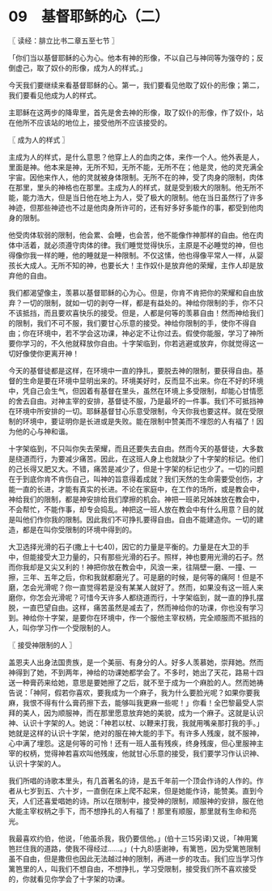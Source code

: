 # 09　基督耶稣的心（二）



〖 读经：腓立比书二章五至七节 〗

「你们当以基督耶稣的心为心。他本有神的形像，不以自己与神同等为强夺的；反倒虚己，取了奴仆的形像，成为人的样式。」

今天我们要继续来看基督耶稣的心。第一，我们要看见他取了奴仆的形像；第二，我们要看见他成为人的样式。

主耶稣在这两步的降卑里，首先是舍去神的形像，取了奴仆的形像，作了奴仆，站在他所不应该站的地位上，接受他所不应该接受的。



〖 成为人的样式 〗

主成为人的样式，是什么意思？他穿上人的血肉之体，来作一个人。他外表是人，里面是神。他本来是神，无所不知，无所不能，无所不在；他是灵，他的灵充满全宇宙。因他来作人，他的灵就被身体限制。无所不在的神，受了肉身的限制，肉体在那里，里头的神格也在那里。主成为人的样式，就是受到极大的限制。他无所不能，能力浩大，但是当日他在地上为人，受了极大的限制。他在当日虽然行了许多神迹，但那些神迹也不过是他肉身所许可的，还有好多好多能作的事，都受到他肉身的限制。

他受肉体软弱的限制，他会累、会睡，也会苦，他不能像作神那样的自由。他在肉体中活着，就必须遵守肉体的律。我们睡觉觉得快乐，主原是不必睡觉的神，但也得像你我一样的睡，他的睡就是一种限制。不仅这愫，他也得像平常人一样，从婴孩长大成人。无所不知的神，也要长大！主作奴仆是放弃他的荣耀，主作人却是放弃他的自由。

我们都渴望像主，羡慕以基督耶稣的心为心。但是，你肯不肯把你的荣耀和自由放弃？一切的限制，就如一切的剥夺一样，都是有益处的。神给你限制的手，你不只不该抵挡，而且要欢喜快乐的接受。但是，人都是何等的羡慕自由！然而神给我们的限制，我们不可不服，我们要甘心乐意的接受。神给你限制的手，使你不得自由；你在环境中，若不学会这功课，神必定不让你过去。假使你能服，学习了神所要你学习的，不久他就释放你自由。十字架临到，你若逃避或放弃，你就觉得这一切好像使你更离开神！

今天的基督徒都是这样，在环境中一直的挣扎，要脱去神的限制，要获得自由。基督的生命是要在环境中显明出来的。环境美好时，反而显不出来。你在不好的环境中，凭自己会生气，但因着有基督在里头，虽然在环境上多受限制，却能心甘情愿的舍去自由。对神主宰的安排，基督徒不服，乃是最坏的一件事。我们不可抵挡神在环境中所安排的一切。耶稣基督甘心乐意受限制，今天你我也要这样。就在受限制的环境中，要证明你是长进或是失败。能在限制中赞美而不埋怨的人有福了！因为他的心与神和谐。

十字架临到，不只叫你失去荣耀，而且还要失去自由。然而今天的基督徒，大多数是绕道而行，为要减少痛苦。因此，在这班人身上也就缺少了十字架的标记。他们的己长得又肥又大。不错，痛苦是减少了，但是十字架的标记也少了。一切的问题在于到底你肯不肯伤自己，叫神的旨意得着成就？我们天然的生命需要受创伤，才能一直的长进，才能有真实的长进。不论在家庭中，在工作的场所，或是教会中，神给我们的限制，都是神安排给我们摩擦的机会。神把一班弟兄姊妹放在教会中，不会帮忙，不能作事，却专会捣乱。神把这一班人放在教会中有什么用意？目的就是叫他们作你我的限制。因此我们不可挣扎要得自由。自由不能建造你。一切的建造，都是在叫你受限制的环境中得到的。

大卫选择光滑的石子(撒上十七40)，因它的力量是平衡的。力量是在大卫的手中，但能接受大卫力量的，只有那些光滑的石子。照样，神也要用光滑的石子。然而你我却是又尖又利的！神把你放在教会中，风浪一来，往隔壁一磨、一撞、一擦，三年、五年之后，你和我就都磨光了。可是磨的时候，是何等的痛阿！但是不磨，怎会光滑呢？你一直觉得若是没有某某人就好了。然而，如果没有这一班人来磨你，你怎会光滑呢？可惜今天许多人都绕道而行，十字架临到，就一直的挣扎摆脱，一直巴望自由。这样，痛苦虽然是减去了，然而神给你的功课，你也没有学习到。神给你十字架，是要你在环境中，作一个服他主宰权柄，完全顺服而不抵挡的人，叫你学习作一个受限制的人。



〖 接受神限制的人 〗

盖恩夫人出身法国贵族，是一个美丽、有身分的人。好多人羡慕她，崇拜她。然而神得到了她，不到两年，神给的功课她都学会了。不多时，她出了天花，路易十四送一种膏药来给她，意思是要她擦了之后，就不至于成为一个麻脸的人。然而她祷告说：「神阿，假若你喜欢，要我成为一个麻子，我为什么要脸光呢？如果你要我麻，我恨不得有什么膏药擦下去，能够叫我更麻一些呢！」你看！全巴黎最受人崇拜的美人，因为顺服神，而在那里愿意放弃她的美貌，成为一个麻子。这就是认识神、认识十字架的人。她说：「神若以杖、以鞭来打我，我就用嘴亲那打我的手。」她就是这样的认识十字架，绝对的服在神大能的手下。有许多人残废，就不服神，心中满了埋怨。这是何等的可怜！还有一班人虽有残疾，终身残废，但心里服神主宰的权柄，觉得神若喜欢叫他残废，他就甘心乐意的接受，我们要学习作认识神、认识十字架的人。

我们所唱的诗歌本里头，有几首著名的诗，是五千年前一个顶会作诗的人作的。作者从七岁到五、六十岁，一直倒在床上爬不起来，但是她能作诗，能赞美。直到今天，人们还喜爱唱她的诗。所以在限制中，接受神的限制，顺服神的安排，服在他大能主宰权柄之手下，而不想挣扎的人有福了！那里有顺服，那里就有生命和亮光。

我最喜欢约伯，他说，「他虽杀我，我仍要信他。」(伯十三15另译)又说，「神用篱笆拦住我的道路，使我不得经过……。」(十九8)感谢神，有篱笆，因为受篱笆限制虽不自由，但是撒但也因此无法越过神的限制，再进一步的攻击。我们应当学习作篱笆里的人，叫我们不想自由，不想挣扎，学习受限制，接受我们所不喜欢接受的，你就看见你学会了十字架的功课。

